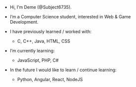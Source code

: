 - Hi, I’m Deme (@Subject6735).

- I’m a Computer Science student, interested in Web & Game Development.

- I have previously learned / worked with:
  - C, C++, Java, HTML, CSS

- I’m currently learning:
  - JavaScript, PHP, C#

- In the future I would like to learn / continue learning:
  - Python, Angular, React, NodeJS

<!---
Subject6735/Subject6735 is a ✨ special ✨ repository because its `README.md` (this file) appears on your GitHub profile.
You can click the Preview link to take a look at your changes.
--->
